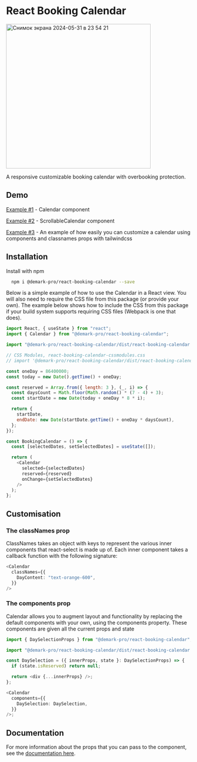 # React Booking Calendar

<img width="394" alt="Снимок экрана 2024-05-31 в 23 54 21" src="https://github.com/demark-pro/react-booking-calendar/assets/87781788/44d84296-c404-4a40-8f5f-1c4f3530bbe4">


A responsive customizable booking calendar with overbooking protection.

## Demo

[Example #1](https://codesandbox.io/p/sandbox/example-1-calendar-component-kg3984) - Сalendar component

[Example #2](https://codesandbox.io/p/sandbox/example-2-scrollablecalendar-component-ydwds4) - ScrollableСalendar component

[Example #3](https://codesandbox.io/p/sandbox/example-3-eventscalendar-vwkz9r) - An example of how easily you can customize a calendar using components and classnames props with tailwindcss

## Installation

Install with npm

```bash
  npm i @demark-pro/react-booking-calendar --save
```

Below is a simple example of how to use the Calendar in a React view. You will also need to require the CSS file from this package (or provide your own). The example below shows how to include the CSS from this package if your build system supports requiring CSS files (Webpack is one that does).

```js
import React, { useState } from "react";
import { Calendar } from "@demark-pro/react-booking-calendar";

import "@demark-pro/react-booking-calendar/dist/react-booking-calendar.css";

// CSS Modules, react-booking-calendar-cssmodules.css
// import '@demark-pro/react-booking-calendar/dist/react-booking-calendar-cssmodules.css';

const oneDay = 86400000;
const today = new Date().getTime() + oneDay;

const reserved = Array.from({ length: 3 }, (_, i) => {
  const daysCount = Math.floor(Math.random() * (7 - 4) + 3);
  const startDate = new Date(today + oneDay * 8 * i);

  return {
    startDate,
    endDate: new Date(startDate.getTime() + oneDay * daysCount),
  };
});

const BookingCalendar = () => {
  const [selectedDates, setSelectedDates] = useState([]);

  return (
    <Calendar
      selected={selectedDates}
      reserved={reserved}
      onChange={setSelectedDates}
    />
  );
};
```

## Customisation

### The classNames prop

ClassNames takes an object with keys to represent the various inner components that react-select is made up of. Each inner component takes a callback function with the following signature:

```ts
<Calendar
  classNames={{
    DayContent: "text-orange-600",
  }}
/>
```

### The components prop

Calendar allows you to augment layout and functionality by replacing the default components with your own, using the components property. These components are given all the current props and state

```ts
import { DaySelectionProps } from "@demark-pro/react-booking-calendar";

import "@demark-pro/react-booking-calendar/dist/react-booking-calendar.css";

const DaySelection = ({ innerProps, state }: DaySelectionProps) => {
  if (state.isReserved) return null;

  return <div {...innerProps} />;
};

<Calendar
  components={{
    DaySelection: DaySelection,
  }}
/>;
```

## Documentation

For more information about the props that you can pass to the component, see the [documentation here](https://github.com/demark-pro/react-booking-calendar/blob/main/docs/documentation.md).
